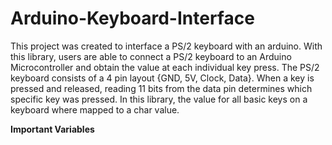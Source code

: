 # Arduino-Keyboard-Interface

This project was created to interface a PS/2 keyboard with an arduino. With this library, users are able to connect a PS/2 keyboard to an Arduino Microcontroller and obtain the value at each individual key press. The PS/2 keyboard consists of a 4 pin layout {GND, 5V, Clock, Data}. When a key is pressed and released, reading 11 bits from the data pin determines which specific key was pressed. In this library, the value for all basic keys on a keyboard where mapped to a char value.

**Important Variables**

